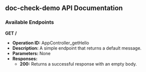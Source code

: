 ## doc-check-demo API Documentation

### Available Endpoints

**GET /**

- **Operation ID:** AppController_getHello
- **Description:** A simple endpoint that returns a default message.
- **Parameters:** None
- **Responses:**
    - **200:** Returns a successful response with an empty body.
